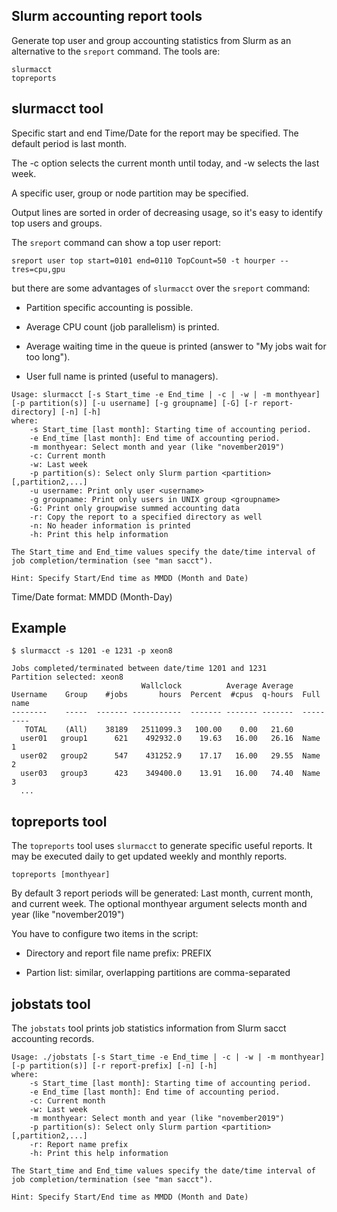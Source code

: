 Slurm accounting report tools
-----------------------------

Generate top user and group accounting statistics from Slurm as an alternative to the ```sreport``` command.
The tools are:

```
slurmacct
topreports
```

slurmacct tool
--------------

Specific start and end Time/Date for the report may be specified.
The default period is last month.

The -c option selects the current month until today, and -w selects the last week.

A specific user, group or node partition may be specified.

Output lines are sorted in order of decreasing usage, so it's easy to identify top users and groups.

The ```sreport``` command can show a top user report:

```
sreport user top start=0101 end=0110 TopCount=50 -t hourper --tres=cpu,gpu
```

but there are some advantages of ```slurmacct```  over the ```sreport``` command:

* Partition specific accounting is possible.

* Average CPU count (job parallelism) is printed.

* Average waiting time in the queue is printed (answer to "My jobs wait for too long").

* User full name is printed (useful to managers).

```
Usage: slurmacct [-s Start_time -e End_time | -c | -w | -m monthyear] [-p partition(s)] [-u username] [-g groupname] [-G] [-r report-directory] [-n] [-h]
where:
	-s Start_time [last month]: Starting time of accounting period.
	-e End_time [last month]: End time of accounting period.
	-m monthyear: Select month and year (like "november2019")
	-c: Current month
	-w: Last week
	-p partition(s): Select only Slurm partion <partition>[,partition2,...]
	-u username: Print only user <username> 
	-g groupname: Print only users in UNIX group <groupname>
	-G: Print only groupwise summed accounting data
	-r: Copy the report to a specified directory as well
	-n: No header information is printed
	-h: Print this help information

The Start_time and End_time values specify the date/time interval of
job completion/termination (see "man sacct").

Hint: Specify Start/End time as MMDD (Month and Date)
```

Time/Date format: MMDD (Month-Day)


Example
-------

```
$ slurmacct -s 1201 -e 1231 -p xeon8

Jobs completed/terminated between date/time 1201 and 1231
Partition selected: xeon8
                             Wallclock          Average Average
Username    Group    #jobs       hours  Percent  #cpus  q-hours  Full name
--------    -----  ------- -----------  ------- ------- -------  ---------
   TOTAL    (All)    38189   2511099.3   100.00    0.00   21.60  
  user01   group1      621    492932.0    19.63   16.00   26.16  Name 1
  user02   group2      547    431252.9    17.17   16.00   29.55  Name 2
  user03   group3      423    349400.0    13.91   16.00   74.40  Name 3
  ...
```

topreports tool
---------------

The ```topreports``` tool uses ```slurmacct``` to generate specific useful reports.
It may be executed daily to get updated weekly and monthly reports.

```
topreports [monthyear]
```

By default 3 report periods will be generated: Last month, current month, and current week.
The optional monthyear argument selects month and year (like "november2019")

You have to configure two items in the script:

* Directory and report file name prefix: PREFIX

* Partion list: similar, overlapping partitions are comma-separated


jobstats tool
-------------

The ```jobstats``` tool prints job statistics information from Slurm sacct accounting records.

```
Usage: ./jobstats [-s Start_time -e End_time | -c | -w | -m monthyear] [-p partition(s)] [-r report-prefix] [-n] [-h]
where:
	-s Start_time [last month]: Starting time of accounting period.
	-e End_time [last month]: End time of accounting period.
	-c: Current month
	-w: Last week
	-m monthyear: Select month and year (like "november2019")
	-p partition(s): Select only Slurm partion <partition>[,partition2,...]
	-r: Report name prefix
	-h: Print this help information

The Start_time and End_time values specify the date/time interval of
job completion/termination (see "man sacct").

Hint: Specify Start/End time as MMDD (Month and Date)
```
